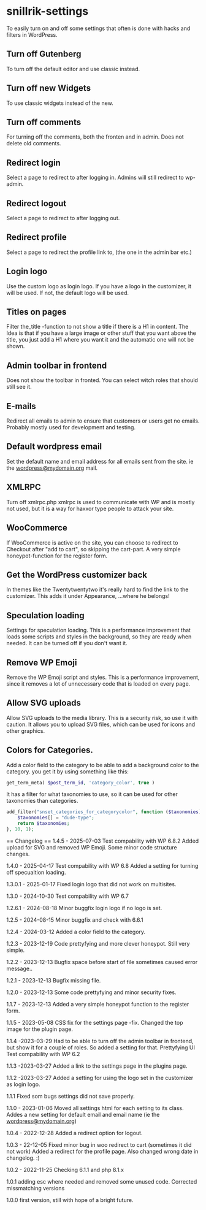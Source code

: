 # snillrik-settings
 To easily turn on and off some settings that often is done with hacks and filters in WordPress.

## Turn off Gutenberg
To turn off the default editor and use classic instead.

## Turn off new Widgets
To use classic widgets instead of the new.

## Turn off comments
For turning off the comments, both the fronten and in admin. Does not delete old comments.

## Redirect login
Select a page to redirect to after logging in. Admins will still redirect to wp-admin.

## Redirect logout
Select a page to redirect to after logging out.

## Redirect profile
Select a page to redirect the profile link to, (the one in the admin bar etc.)

## Login logo
Use the custom logo as login logo. If you have a logo in the customizer, it will be used. If not, the default logo will be used.

## Titles on pages
Filter the_title -function to not show a title if there is a H1 in content. The Idea is that if you have a large image or other stuff that you want above the title, you just add a H1 where you want it and the automatic one will not be shown.

## Admin toolbar in frontend
Does not show the toolbar in fronted. You can select witch roles that should still see it.

## E-mails
Redirect all emails to admin to ensure that customers or users get no emails.
Probably mostly used for development and testing.

## Default wordpress email 
Set the default name and email address for all emails sent from the site. ie the wordpress@mydomain.org mail.

## XMLRPC
Turn off xmlrpc.php xmlrpc is used to communicate with WP and is mostly not used, but it is a way for haxxor type people to attack your site.

## WooCommerce
If WooCommerce is active on the site, you can choose to redirect to Checkout after "add to cart", so skipping the cart-part.
A very simple honeypot-function for the register form.

## Get the WordPress customizer back
In themes like the Twentytwentytwo it's really hard to find the link to the customizer. This adds it under Appearance, ...where he belongs!

## Speculation loading
Settings for speculation loading. This is a performance improvement that loads some scripts and styles in the background, so they are ready when needed. It can be turned off if you don't want it.

## Remove WP Emoji
Remove the WP Emoji script and styles. This is a performance improvement, since it removes a lot of unnecessary code that is loaded on every page.

## Allow SVG uploads
Allow SVG uploads to the media library. This is a security risk, so use it with caution. It allows you to upload SVG files, which can be used for icons and other graphics.

## Colors for Categories.
Add a color field to the category to be able to add a background color to the category. you get it by using something like this:
```php
get_term_meta( $post_term_id, 'category_color', true )
```
It has a filter for what taxonomies to use, so it can be used for other taxonomies than categories.

```php
add_filter("snset_categories_for_categorycolor", function ($taxonomies) {
    $taxonomies[] = "dude-type";
    return $taxonomies;
}, 10, 1);
```

== Changelog ==
1.4.5 - 2025-07-03
Test compability with WP 6.8.2
Added upload for SVG and removed WP Emoji.
Some minor code structure changes.

1.4.0 - 2025-04-17
Test compability with WP 6.8
Added a setting for turning off specualtion loading.

1.3.0.1 - 2025-01-17
Fixed login logo that did not work on multisites.

1.3.0 - 2024-10-30
Test compability with WP 6.7

1.2.6.1 - 2024-08-18
Minor buggfix login logo if no logo is set.

1.2.5 - 2024-08-15
Minor buggfix and check with 6.6.1

1.2.4 - 2024-03-12
Added a color field to the category.

1.2.3 - 2023-12-19
Code prettyfying and more clever honeypot. Still very simple.

1.2.2 - 2023-12-13
Bugfix space before start of file sometimes caused error message..

1.2.1 - 2023-12-13
Bugfix missing file.

1.2.0 - 2023-12-13
Some code prettyfying and minor security fixes.

1.1.7 - 2023-12-13
Added a very simple honeypot function to the register form.

1.1.5 - 2023-05-08
CSS fix for the settings page -fix. 
Changed the top image for the plugin page.

1.1.4 -2023-03-29
Had to be able to turn off the admin toolbar in frontend, but show it for a couple of roles. So added a setting for that.
Prettyfying UI
Test compability with WP 6.2

1.1.3 -2023-03-27
Added a link to the settings page in the plugins page.

1.1.2 -2023-03-27
Added a setting for using the logo set in the customizer as login logo.

1.1.1
Fixed som bugs settings did not save properly.

1.1.0 - 2023-01-06
Moved all settings html for each setting to its class.
Addes a new setting for default email and email name (ie the wordpress@mydomain.org)

1.0.4 - 2022-12-28
Added a redirect option for logout.

1.0.3 - 22-12-05
Fixed minor bug in woo redirect to cart (sometimes it did not work)
Added a redirect for the profile page.
Also changed wrong date in changelog. :)

1.0.2 - 2022-11-25
Checking 6.1.1 and php 8.1.x

1.0.1 adding esc where needed and removed some unused code. Corrected missmatching versions

1.0.0 first version, still with hope of a bright future.